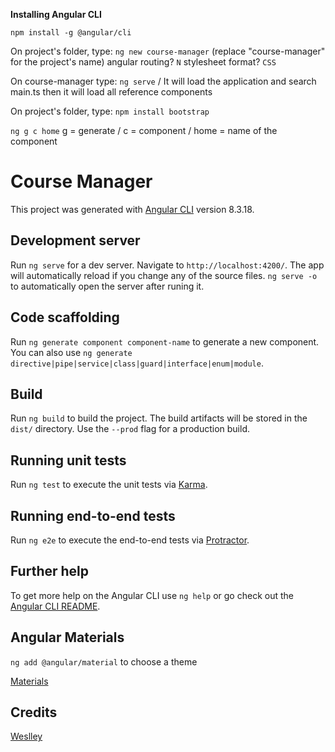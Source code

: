 **Installing Angular CLI**

`npm install -g @angular/cli`

On project's folder, type:
`ng new course-manager` (replace "course-manager" for the project's name)
angular routing? `N` 
stylesheet format? `CSS`

On course-manager type:
`ng serve` / It will load the application and search main.ts then it will load all reference components

On project's folder, type:
`npm install bootstrap`

`ng g c home` g = generate / c = component / home = name of the component

# Course Manager

This project was generated with [Angular CLI](https://github.com/angular/angular-cli) version 8.3.18.

## Development server

Run `ng serve` for a dev server. Navigate to `http://localhost:4200/`. The app will automatically reload if you change any of the source files. `ng serve -o` to automatically open the server after runing it.

## Code scaffolding

Run `ng generate component component-name` to generate a new component. You can also use `ng generate directive|pipe|service|class|guard|interface|enum|module`.

## Build

Run `ng build` to build the project. The build artifacts will be stored in the `dist/` directory. Use the `--prod` flag for a production build.

## Running unit tests

Run `ng test` to execute the unit tests via [Karma](https://karma-runner.github.io).

## Running end-to-end tests

Run `ng e2e` to execute the end-to-end tests via [Protractor](http://www.protractortest.org/).

## Further help

To get more help on the Angular CLI use `ng help` or go check out the [Angular CLI README](https://github.com/angular/angular-cli/blob/master/README.md).

## Angular Materials

`ng add @angular/material` to choose a theme

[Materials](https://material.angular.io/)

## Credits 

[Weslley](https://github.com/wesllhey/course-manager/blob/master/README.md)